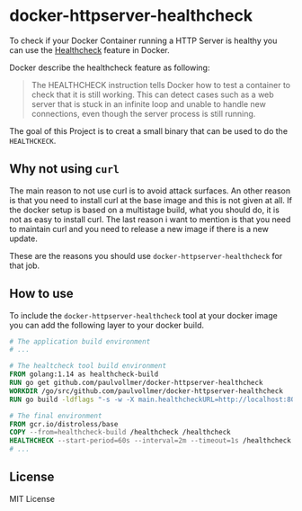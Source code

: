 # docker-httpserver-healthcheck

To check if your Docker Container running a HTTP Server is healthy you can use the [Healthcheck](https://docs.docker.com/engine/reference/builder/#healthcheck) feature in Docker.    

Docker describe the healthcheck feature as following:

> The HEALTHCHECK instruction tells Docker how to test a container to check that it is still working.
> This can detect cases such as a web server that is stuck in an infinite loop and unable to handle new connections, even though the server process is still running.

The goal of this Project is to creat a small binary that can be used to do the `HEALTHCKECK`.

## Why not using `curl`

The main reason to not use curl is to avoid attack surfaces. An other reason is that you need to install curl at the base image and this is not given at all. 
If the docker setup is based on a multistage build, what you should do, it is not as easy to install curl. 
The last reason i want to mention is that you need to maintain curl and you need to release a new image if there is a new update.

These are the reasons you should use `docker-httpserver-healthcheck` for that job. 

## How to use

To include the `docker-httpserver-healthcheck` tool at your docker image you can add the following layer to your docker build.

```dockerfile
# The application build environment
# ...

# The healtcheck tool build environment 
FROM golang:1.14 as healthcheck-build
RUN go get github.com/paulvollmer/docker-httpserver-healthcheck
WORKDIR /go/src/github.com/paulvollmer/docker-httpserver-healthcheck
RUN go build -ldflags "-s -w -X main.healthcheckURL=http://localhost:8080/check" -o /healthcheck

# The final environment
FROM gcr.io/distroless/base
COPY --from=healthcheck-build /healthcheck /healthcheck
HEALTHCHECK --start-period=60s --interval=2m --timeout=1s /healthcheck
# ...
```

## License

MIT License
